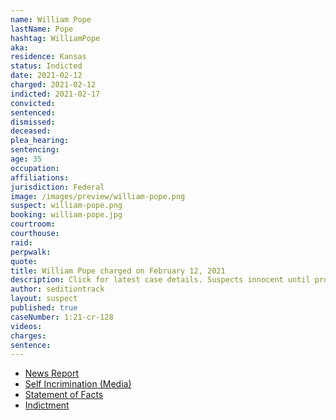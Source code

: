 ```yaml
---
name: William Pope
lastName: Pope
hashtag: WilliamPope
aka:
residence: Kansas
status: Indicted
date: 2021-02-12
charged: 2021-02-12
indicted: 2021-02-17
convicted: 
sentenced: 
dismissed: 
deceased:
plea_hearing:
sentencing:
age: 35
occupation:
affiliations:
jurisdiction: Federal
image: /images/preview/william-pope.png
suspect: william-pope.png
booking: william-pope.jpg
courtroom:
courthouse:
raid:
perpwalk:
quote:
title: William Pope charged on February 12, 2021
description: Click for latest case details. Suspects innocent until proven guilty.
author: seditiontrack
layout: suspect
published: true
caseNumber: 1:21-cr-128
videos:
charges:
sentence:
---
```

- [News Report](https://www.komu.com/news/midmissourinews/update-kansas-man-arrested-in-relation-to-u-s-capitol-riot-two-missouri-men-also/article_a3e6bfa4-6d66-11eb-a9e0-f36f0598f077.html)
- [Self Incrimination (Media)](https://www.cjonline.com/story/news/local/2021/01/11/former-topeka-city-council-candidate-inside-u-s-capitol-jan-6/6627946002/)
- [Statement of Facts](https://www.justice.gov/usao-dc/case-multi-defendant/file/1379106/download)
- [Indictment](https://www.justice.gov/usao-dc/case-multi-defendant/file/1379096/download)

